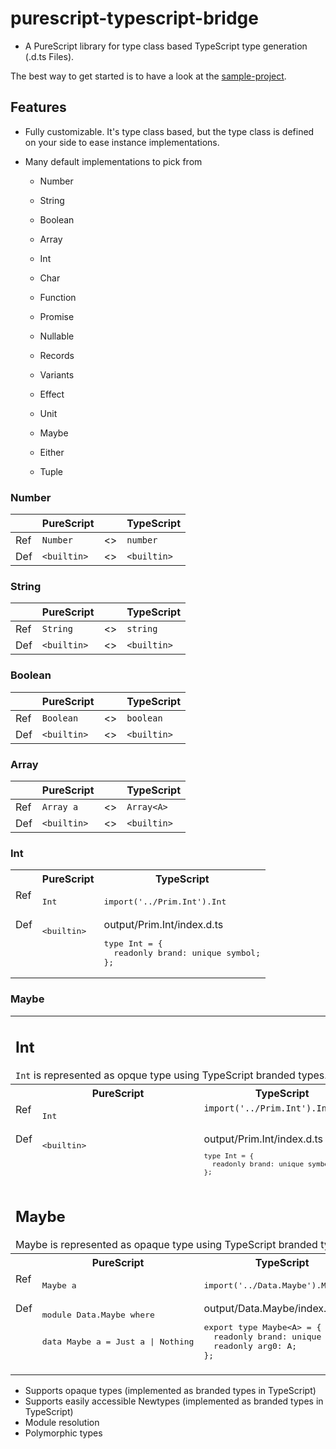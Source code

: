 # purescript-typescript-bridge

- A PureScript library for type class based TypeScript type generation (.d.ts Files).

The best way to get started is to have a look at the
[sample-project](https://github.com/thought2/purescript-typescript-bridge.sample-project).

## Features

- Fully customizable. It's type class based, but the type class is defined on your side to ease instance implementations.
- Many default implementations to pick from

  - Number
  - String
  - Boolean
  - Array

  - Int
  - Char

  - Function

  - Promise
  - Nullable
  - Records
  - Variants
  - Effect
  - Unit
  - Maybe
  - Either
  - Tuple

### Number

|     | PureScript  |     | TypeScript  |
| --- | ----------- | --- | ----------- |
| Ref | `Number`    | <>  | `number`    |
| Def | `<builtin>` | <>  | `<builtin>` |

### String

|     | PureScript  |     | TypeScript  |
| --- | ----------- | --- | ----------- |
| Ref | `String`    | <>  | `string`    |
| Def | `<builtin>` | <>  | `<builtin>` |

### Boolean

|     | PureScript  |     | TypeScript  |
| --- | ----------- | --- | ----------- |
| Ref | `Boolean`   | <>  | `boolean`   |
| Def | `<builtin>` | <>  | `<builtin>` |

### Array

|     | PureScript  |     | TypeScript  |
| --- | ----------- | --- | ----------- |
| Ref | `Array a`   | <>  | `Array<A>`  |
| Def | `<builtin>` | <>  | `<builtin>` |

### Int

<table>
  <tr>
    <th></th>
    <th>PureScript</th>
    <th>TypeScript</th>
  </tr>
  <tr>
    <td valign="top">Ref</td>
    <td valign="top">
      <pre>Int</pre>
    </td>
    <td valign="top">
      <pre>import('../Prim.Int').Int</pre>
    </td>
  </tr>
  <tr>
    <td valign="top">Def</td>
    <td valign="top">
<pre>
&lt;builtin&gt;
</pre>
    </td>
    <td valign="top">
output/Prim.Int/index.d.ts
<pre>
type Int = {
  readonly brand: unique symbol;
};
</pre></td>
  </tr>
</table>


### Maybe

<table>
  <tr>
    <td colspan=3>
      <h2>Int</h2>
      <code>Int</code> is represented as opque type using TypeScript branded types.
    </td>
  </tr>
  <tr></tr>
  <tr>
    <th></th>
    <th>PureScript</th>
    <th>TypeScript</th>
  </tr>
  <tr></tr>
  <tr>
    <td valign="top">Ref</td>
    <td valign="top">
      <pre>Int</pre>
    </td>
    <td valign="top">
      <code>import('../Prim.Int').Int</code>
    </td>
  </tr>
  <tr></tr>
  <tr>
    <td valign="top">Def</td>
    <td valign="top">
<pre>
&lt;builtin&gt;
</pre>
    </td>
    <td valign="top">
output/Prim.Int/index.d.ts
<code><pre>
type Int = {
  readonly brand: unique symbol;
};
</pre></code></td>
  </tr>
  <tr></tr>
  <tr>
    <td colspan=3>
      <h2>Maybe</h2>
      Maybe is represented as opaque type using TypeScript branded types.
    </td>
  </tr>
  <tr></tr>
  <tr>
    <th></th>
    <th>PureScript</th>
    <th>TypeScript</th>
  </tr>
  <tr></tr>
  <tr>
    <td valign="top">Ref</td>
    <td valign="top">
      <pre>Maybe a</pre>
    </td>
    <td valign="top">
      <pre>import('../Data.Maybe').Maybe&lt;A&gt;</pre>
    </td>
  </tr>
  <tr></tr>
  <tr>
    <td valign="top">Def</td>
    <td valign="top">
<pre>
module Data.Maybe where

data Maybe a = Just a | Nothing

</pre>
    </td>
    <td valign="top">
output/Data.Maybe/index.d.ts
<pre>
export type Maybe&lt;A&gt; = {
  readonly brand: unique symbol;
  readonly arg0: A;
};
</pre></td>
  </tr>
</table>

- Supports opaque types (implemented as branded types in TypeScript)
- Supports easily accessible Newtypes (implemented as branded types in TypeScript)
- Module resolution
- Polymorphic types

